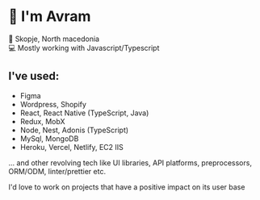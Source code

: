 # 🖖 I'm Avram
📍 Skopje, North macedonia  
:computer: Mostly working with Javascript/Typescript  

## I've used:
- Figma  
- Wordpress, Shopify  
- React, React Native (TypeScript, Java)  
- Redux, MobX  
- Node, Nest, Adonis (TypeScript)  
- MySql, MongoDB  
- Heroku, Vercel, Netlify, EC2 IIS  
  
... and other revolving tech like UI libraries, API platforms, preprocessors, ORM/ODM, linter/prettier etc.  

I'd love to work on projects that have a positive impact on its user base
